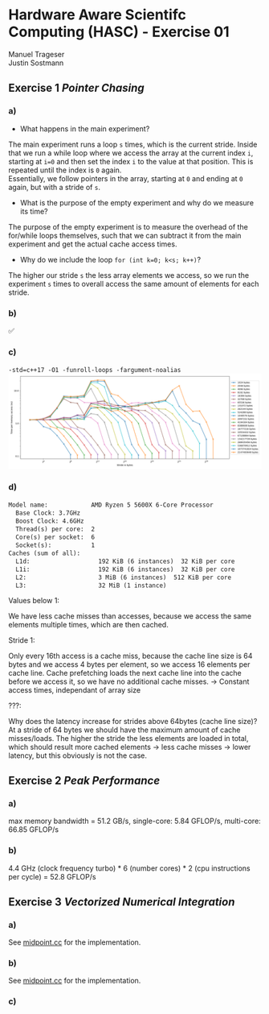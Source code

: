 # Hardware Aware Scientifc Computing (HASC) - Exercise 01
Manuel Trageser  
Justin Sostmann  

## Exercise 1 *Pointer Chasing*

### a)
- What happens in the main experiment?  

The main experiment runs a loop `s` times, which is the current stride. Inside that we run a while loop where we access the array at the current index `i`, starting at `i=0` and then set the index `i` to the value at that position. This is repeated until the index is `0` again.  
Essentially, we follow pointers in the array, starting at `0` and ending at `0` again, but with a stride of `s`.

- What is the purpose of the empty experiment and why do we measure its time?  
  
The purpose of the empty experiment is to measure the overhead of the for/while loops themselves, such that we can subtract it from the main experiment and get the actual cache access times.

- Why do we include the loop ``for (int k=0; k<s; k++)``?  

The higher our stride `s` the less array elements we access, so we run the experiment `s` times to overall access the same amount of elements for each stride.

### b)
✅

### c)
``-std=c++17 -O1 -funroll-loops -fargument-noalias``
![Plot](ex1_plot.png)

### d)
```
Model name:            AMD Ryzen 5 5600X 6-Core Processor
  Base Clock: 3.7GHz
  Boost Clock: 4.6GHz
  Thread(s) per core:  2
  Core(s) per socket:  6
  Socket(s):           1
Caches (sum of all):   
  L1d:                   192 KiB (6 instances)  32 KiB per core
  L1i:                   192 KiB (6 instances)  32 KiB per core
  L2:                    3 MiB (6 instances)  512 KiB per core
  L3:                    32 MiB (1 instance)
```

Values below 1:  

  We have less cache misses than accesses, because we access the same elements multiple times, which are then cached.

Stride 1:  

  Only every 16th access is a cache miss, because the cache line size is 64 bytes and we access 4 bytes per element, so we access 16 elements per cache line.
  Cache prefetching loads the next cache line into the cache before we access it, so we have no additional cache misses.
  -> Constant access times, independant of array size

???:  

  Why does the latency increase for strides above 64bytes (cache line size)? 
  At a stride of 64 bytes we should have the maximum amount of cache misses/loads. The higher the stride the less elements are loaded in total, which should result more cached elements -> less cache misses -> lower latency, but this obviously is not the case.

## Exercise 2 *Peak Performance*
### a)
max memory bandwidth = 51.2 GB/s, single-core: 5.84 GFLOP/s, multi-core: 66.85 GFLOP/s
### b)
4.4 GHz (clock frequency turbo) * 6 (number cores) * 2 (cpu instructions per cycle) = 52.8 GFLOP/s

## Exercise 3 *Vectorized Numerical Integration*
### a)
See [midpoint.cc](midpoint.cc) for the implementation.

### b)
See [midpoint.cc](midpoint.cc) for the implementation.

### c)
